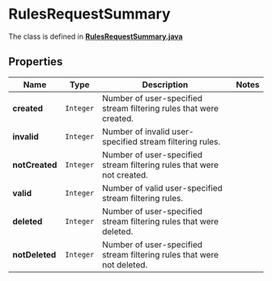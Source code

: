 

# RulesRequestSummary

The class is defined in **[RulesRequestSummary.java](../../src/main/java/example/micronaut/model/RulesRequestSummary.java)**

## Properties

Name | Type | Description | Notes
------------ | ------------- | ------------- | -------------
**created** | `Integer` | Number of user-specified stream filtering rules that were created. | 
**invalid** | `Integer` | Number of invalid user-specified stream filtering rules. | 
**notCreated** | `Integer` | Number of user-specified stream filtering rules that were not created. | 
**valid** | `Integer` | Number of valid user-specified stream filtering rules. | 
**deleted** | `Integer` | Number of user-specified stream filtering rules that were deleted. | 
**notDeleted** | `Integer` | Number of user-specified stream filtering rules that were not deleted. | 








